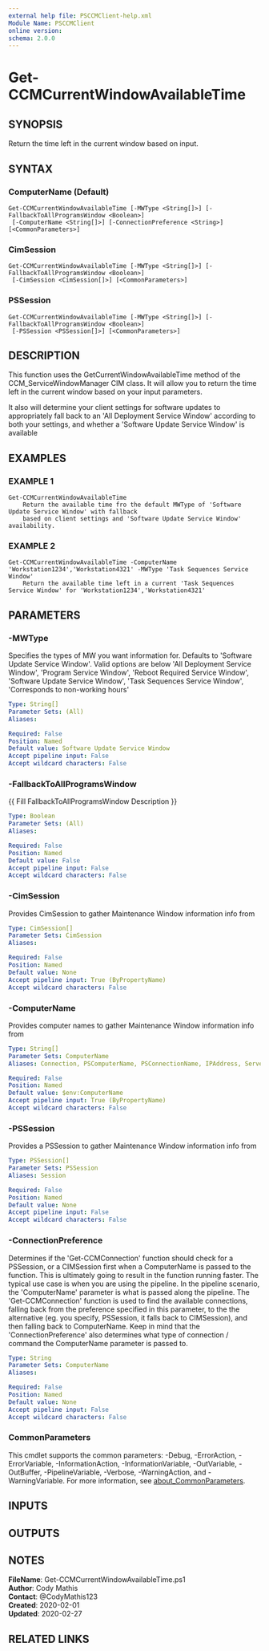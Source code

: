 ```yaml
---
external help file: PSCCMClient-help.xml
Module Name: PSCCMClient
online version:
schema: 2.0.0
---
```


# Get-CCMCurrentWindowAvailableTime

## SYNOPSIS
Return the time left in the current window based on input.

## SYNTAX

### ComputerName (Default)
```
Get-CCMCurrentWindowAvailableTime [-MWType <String[]>] [-FallbackToAllProgramsWindow <Boolean>]
 [-ComputerName <String[]>] [-ConnectionPreference <String>] [<CommonParameters>]
```

### CimSession
```
Get-CCMCurrentWindowAvailableTime [-MWType <String[]>] [-FallbackToAllProgramsWindow <Boolean>]
 [-CimSession <CimSession[]>] [<CommonParameters>]
```

### PSSession
```
Get-CCMCurrentWindowAvailableTime [-MWType <String[]>] [-FallbackToAllProgramsWindow <Boolean>]
 [-PSSession <PSSession[]>] [<CommonParameters>]
```

## DESCRIPTION
This function uses the GetCurrentWindowAvailableTime method of the CCM_ServiceWindowManager CIM class.
It will allow you to
return the time left in the current window based on your input parameters.

It also will determine your client settings for software updates to appropriately fall back to an 'All Deployment Service Window'
according to both your settings, and whether a 'Software Update Service Window' is available

## EXAMPLES

### EXAMPLE 1
```
Get-CCMCurrentWindowAvailableTime
    Return the available time fro the default MWType of 'Software Update Service Window' with fallback
    based on client settings and 'Software Update Service Window' availability.
```

### EXAMPLE 2
```
Get-CCMCurrentWindowAvailableTime -ComputerName 'Workstation1234','Workstation4321' -MWType 'Task Sequences Service Window'
    Return the available time left in a current 'Task Sequences Service Window' for 'Workstation1234','Workstation4321'
```

## PARAMETERS

### -MWType
Specifies the types of MW you want information for.
Defaults to 'Software Update Service Window'.
Valid options are below
    'All Deployment Service Window',
    'Program Service Window',
    'Reboot Required Service Window',
    'Software Update Service Window',
    'Task Sequences Service Window',
    'Corresponds to non-working hours'

```yaml
Type: String[]
Parameter Sets: (All)
Aliases:

Required: False
Position: Named
Default value: Software Update Service Window
Accept pipeline input: False
Accept wildcard characters: False
```

### -FallbackToAllProgramsWindow
{{ Fill FallbackToAllProgramsWindow Description }}

```yaml
Type: Boolean
Parameter Sets: (All)
Aliases:

Required: False
Position: Named
Default value: False
Accept pipeline input: False
Accept wildcard characters: False
```

### -CimSession
Provides CimSession to gather Maintenance Window information info from

```yaml
Type: CimSession[]
Parameter Sets: CimSession
Aliases:

Required: False
Position: Named
Default value: None
Accept pipeline input: True (ByPropertyName)
Accept wildcard characters: False
```

### -ComputerName
Provides computer names to gather Maintenance Window information info from

```yaml
Type: String[]
Parameter Sets: ComputerName
Aliases: Connection, PSComputerName, PSConnectionName, IPAddress, ServerName, HostName, DNSHostName

Required: False
Position: Named
Default value: $env:ComputerName
Accept pipeline input: True (ByPropertyName)
Accept wildcard characters: False
```

### -PSSession
Provides a PSSession to gather Maintenance Window information info from

```yaml
Type: PSSession[]
Parameter Sets: PSSession
Aliases: Session

Required: False
Position: Named
Default value: None
Accept pipeline input: False
Accept wildcard characters: False
```

### -ConnectionPreference
Determines if the 'Get-CCMConnection' function should check for a PSSession, or a CIMSession first when a ComputerName
is passed to the function.
This is ultimately going to result in the function running faster.
The typical use case is
when you are using the pipeline.
In the pipeline scenario, the 'ComputerName' parameter is what is passed along the
pipeline.
The 'Get-CCMConnection' function is used to find the available connections, falling back from the preference
specified in this parameter, to the the alternative (eg.
you specify, PSSession, it falls back to CIMSession), and then
falling back to ComputerName.
Keep in mind that the 'ConnectionPreference' also determines what type of connection / command
the ComputerName parameter is passed to.

```yaml
Type: String
Parameter Sets: ComputerName
Aliases:

Required: False
Position: Named
Default value: None
Accept pipeline input: False
Accept wildcard characters: False
```

### CommonParameters
This cmdlet supports the common parameters: -Debug, -ErrorAction, -ErrorVariable, -InformationAction, -InformationVariable, -OutVariable, -OutBuffer, -PipelineVariable, -Verbose, -WarningAction, and -WarningVariable. For more information, see [about_CommonParameters](http://go.microsoft.com/fwlink/?LinkID=113216).

## INPUTS

## OUTPUTS

## NOTES

**FileName**:    Get-CCMCurrentWindowAvailableTime.ps1  
**Author**:      Cody Mathis  
**Contact**:     @CodyMathis123  
**Created**:     2020-02-01  
**Updated**:     2020-02-27  

## RELATED LINKS

